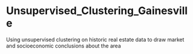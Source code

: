 # Unsupervised_Clustering_Gainesville
Using unsupervised clustering on historic real estate data to draw market and socioeconomic conclusions about the area 
